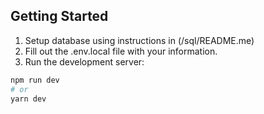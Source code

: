 ## Getting Started

1. Setup database using instructions in (/sql/README.me)
2. Fill out the .env.local file with your information.
3. Run the development server:

```bash
npm run dev
# or
yarn dev
```

